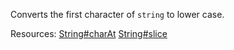 Converts the first character of <code>string</code> to lower case.

Resources: [String#charAt](https://developer.mozilla.org/en-US/docs/Web/JavaScript/Reference/Global_Objects/String/charAt) [String#slice](https://developer.mozilla.org/en-US/docs/Web/JavaScript/Reference/Global_Objects/String/slice)
